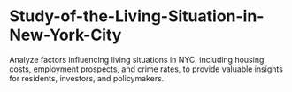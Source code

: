 # Study-of-the-Living-Situation-in-New-York-City
Analyze factors influencing living situations in NYC, including housing costs, employment prospects, and crime rates, to provide valuable insights for residents, investors, and policymakers.
